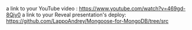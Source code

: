 a link to your YouTube video : https://www.youtube.com/watch?v=469gd-8Qjy0
a link to your Reveal presentation's deploy: https://github.com/LappoAndrey/Mongoose-for-MongoDB/tree/src
